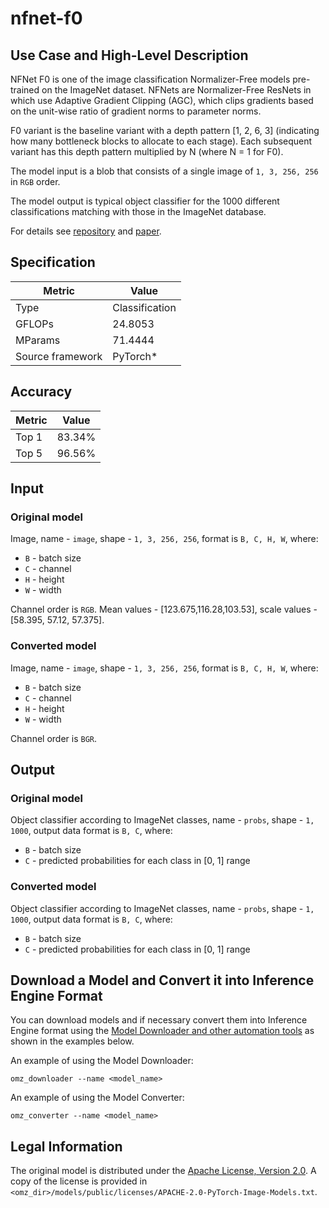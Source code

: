 # nfnet-f0

## Use Case and High-Level Description

NFNet F0 is one of the image classification Normalizer-Free models pre-trained on the ImageNet dataset. NFNets are Normalizer-Free ResNets in which use Adaptive Gradient Clipping (AGC), which clips gradients based on the unit-wise ratio of gradient norms to parameter norms.

F0 variant is the baseline variant with a depth pattern [1, 2, 6, 3] (indicating how many bottleneck blocks to allocate to each stage). Each subsequent variant has this depth pattern multiplied by N (where N = 1 for F0).

The model input is a blob that consists of a single image of `1, 3, 256, 256` in `RGB` order.

The model output is typical object classifier for the 1000 different classifications matching with those in the ImageNet database.

For details see [repository](https://github.com/rwightman/pytorch-image-models) and [paper](https://arxiv.org/abs/2102.06171).

## Specification

| Metric           | Value          |
| ---------------- | -------------- |
| Type             | Classification |
| GFLOPs           | 24.8053        |
| MParams          | 71.4444        |
| Source framework | PyTorch\*      |

## Accuracy

| Metric | Value  |
| ------ | -----  |
| Top 1  | 83.34% |
| Top 5  | 96.56% |

## Input

### Original model

Image, name - `image`,  shape - `1, 3, 256, 256`, format is `B, C, H, W`, where:

- `B` - batch size
- `C` - channel
- `H` - height
- `W` - width

Channel order is `RGB`.
Mean values - [123.675,116.28,103.53], scale values - [58.395, 57.12, 57.375].

### Converted model

Image, name - `image`,  shape - `1, 3, 256, 256`, format is `B, C, H, W`, where:

- `B` - batch size
- `C` - channel
- `H` - height
- `W` - width

Channel order is `BGR`.

## Output

### Original model

Object classifier according to ImageNet classes, name - `probs`,  shape - `1, 1000`, output data format is `B, C`, where:

- `B` - batch size
- `C` - predicted probabilities for each class in [0, 1] range

### Converted model

Object classifier according to ImageNet classes, name - `probs`,  shape - `1, 1000`, output data format is `B, C`, where:

- `B` - batch size
- `C` - predicted probabilities for each class in [0, 1] range

## Download a Model and Convert it into Inference Engine Format

You can download models and if necessary convert them into Inference Engine format using the [Model Downloader and other automation tools](../../../tools/model_tools/README.md) as shown in the examples below.

An example of using the Model Downloader:
```
omz_downloader --name <model_name>
```

An example of using the Model Converter:
```
omz_converter --name <model_name>
```

## Legal Information

The original model is distributed under the
[Apache License, Version 2.0](https://raw.githubusercontent.com/rwightman/pytorch-image-models/master/LICENSE).
A copy of the license is provided in `<omz_dir>/models/public/licenses/APACHE-2.0-PyTorch-Image-Models.txt`.
